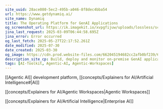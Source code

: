 ```yaml
---
site_uuid: 28ace080-5ec2-495b-a046-8f8dec4bba54
url: https://www.getdynamiq.ai/
site_name: Dynamiq
title: The Operating Platform for GenAI Applications
og_screenshot_url: https://ik.imagekit.io/xvpgfijuw/uploads/lossless/screenshots/20250527_Dynamiq_AI_og_screenshot.jpeg
jina_last_request: 2025-03-09T06:44:58.695Z
jina_error: Error occurred
og_last_fetch: 2025-05-27T22:17:52.261Z
date_modified: 2025-07-30
date_created: 2025-03-30
og_image: https://cdn.prod.website-files.com/662045194682cc2afb0bf239/67600414bd8f3aac9a49513b_Dynamiq_metaImage_dark_2.webp
description_site_cp: Build, deploy and monitor on-premise GenAI applications to solve specific business needs, reducing costs, driving revenue and boosting competitiveness - all in one platform
tags: [AI-Toolkit, Agentic-AI, Agentic-Workspaces]
---
```


[[Agentic AI]] development platform, [[concepts/Explainers for AI/Artificial Intelligence#|AI]]

[[concepts/Explainers for AI/Agentic Workspaces|Agentic Workspaces]]

[[concepts/Explainers for AI/Artificial Intelligence|Enterprise AI]]
